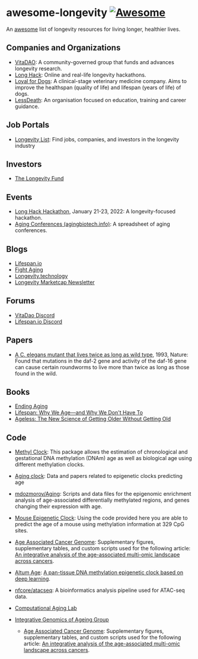 # awesome-longevity [![Awesome](https://cdn.rawgit.com/sindresorhus/awesome/d7305f38d29fed78fa85652e3a63e154dd8e8829/media/badge.svg)](https://github.com/sindresorhus/awesome)

An [awesome](https://github.com/sindresorhus/awesome) list of longevity resources for living longer, healthier lives.    

## Companies and Organizations
- [VitaDAO](https://www.vitadao.com/): A community-governed group that funds and advances longevity research.
- [Long Hack](https://longhack.org): Online and real-life longevity hackathons.
- [Loyal for Dogs](https://loyalfordogs.com/): A clinical-stage veterinary medicine company. Aims to improve the healthspan (quality of life) and lifespan (years of life) of dogs.
- [LessDeath](https://www.lessdeath.org/): An organisation focused on education, training and career guidance.

## Job Portals
- [Longevity List](https://longevitylist.com/): Find jobs, companies, and investors in the longevity industry

## Investors

- [The Longevity Fund](https://www.longevity.vc/)

## Events

- [Long Hack Hackathon](https://longhack.org/hackathon), January 21-23, 2022: A longevity-focused hackathon. 
- [Aging Conferences (agingbiotech.info)](https://agingbiotech.info/conferences/): A spreadsheet of aging conferences.

## Blogs
- [Lifespan.io](https://www.lifespan.io/news-main/)
- [Fight Aging](https://www.fightaging.org/)
- [Longevity.technology](https://longevity.technology/)
- [Longevity Marketcap Newsletter](https://sub.longevitymarketcap.com/)

## Forums
- [VitaDao Discord](https://discord.com/invite/3S3ftnmZYD)
- [Lifespan.io Discord](https://discord.com/invite/4gNG9q4)

## Papers

- [A C. elegans mutant that lives twice as long as wild type](https://www.nature.com/articles/366461a0), 1993, Nature: Found that mutations in the daf-2 gene and activity of the daf-16 gene can cause certain roundworms to live more than twice as long as those found in the wild.

## Books

- [Ending Aging](https://www.amazon.com/Ending-Aging-Rejuvenation-Breakthroughs-Lifetime/dp/0312367066/)
- [Lifespan: Why We Age—and Why We Don't Have To](https://www.amazon.com/Lifespan-Why-Age-Dont-Have-ebook/dp/B07N4C6LGR/)
- [Ageless: The New Science of Getting Older Without Getting Old](https://www.amazon.com/Ageless-Science-Getting-Older-Without/dp/B08P5CK4C3)

## Code

- [Methyl Clock](https://github.com/isglobal-brge/methylclock): This package allows the estimation of chronological and gestational DNA methylation (DNAm) age as well as biological age using different methylation clocks.

- [Aging clock](https://github.com/mdozmorov/Aging_clock): Data and papers related to epigenetic clocks predicting age

- [mdozmorov/Aging](https://github.com/mdozmorov/Aging): Scripts and data files for the epigenomic enrichment analysis of age-associated differentially methylated regions, and genes changing their expression with age.

- [Mouse Epigenetic Clock](https://github.com/EpigenomeClock/MouseEpigeneticClock): Using the code provided here you are able to predict the age of a mouse using methylation information at 329 CpG sites.

- [Age Associated Cancer Genome](https://github.com/maglab/Age-associated_cancer_genome): Supplementary figures, supplementary tables, and custom scripts used for the following article: [An integrative analysis of the age-associated multi-omic landscape across cancers](https://www.nature.com/articles/s41467-021-22560-y).

- [Altum Age](https://github.com/rsinghlab/AltumAge): [A pan-tissue DNA methylation epigenetic clock based on deep learning](https://www.nature.com/articles/s41514-022-00085-y).

- [nfcore/atacseq](https://github.com/nf-core/atacseq): A bioinformatics analysis pipeline used for ATAC-seq data.

- [Computational Aging Lab](https://github.com/ComputationalAgingLab)

- [Integrative Genomics of Ageing Group](https://github.com/maglab)
    - [Age Associated Cancer Genome](https://github.com/maglab/Age-associated_cancer_genome): Supplementary figures, supplementary tables, and custom scripts used for the following article: [An integrative analysis of the age-associated multi-omic landscape across cancers](https://www.nature.com/articles/s41467-021-22560-y).
